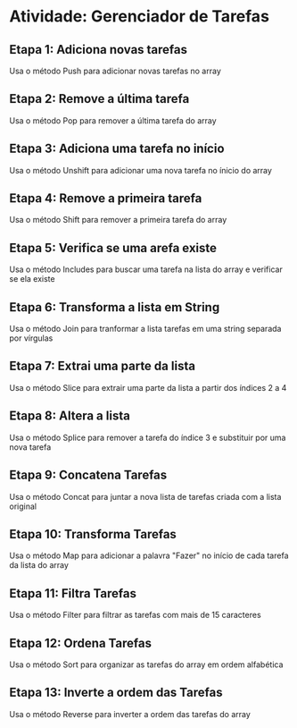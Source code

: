 # Atividade: Gerenciador de Tarefas

## Etapa 1: Adiciona novas tarefas
Usa o método Push para adicionar novas tarefas no array

## Etapa 2: Remove a última tarefa
Usa o método Pop para remover a última tarefa do array

## Etapa 3: Adiciona uma tarefa no início
Usa o método Unshift para adicionar uma nova tarefa no ínicio do array

## Etapa 4: Remove a primeira tarefa
Usa o método Shift para remover a primeira tarefa do array

## Etapa 5: Verifica se uma arefa existe
Usa o método Includes para buscar uma tarefa na lista do array e verificar se ela existe

## Etapa 6: Transforma a lista em String
Usa o método Join para tranformar a lista tarefas em uma string separada por vírgulas

## Etapa 7: Extrai uma parte da lista
Usa o método Slice para extrair uma parte da lista a partir dos índices 2 a 4

## Etapa 8: Altera a lista
Usa o método Splice para remover a tarefa do índice 3 e substituir por uma nova tarefa

## Etapa 9: Concatena Tarefas
Usa o método Concat para juntar a nova lista de tarefas criada com a lista original

## Etapa 10: Transforma Tarefas
Usa o método Map para adicionar a palavra "Fazer" no início de cada tarefa da lista do array

## Etapa 11: Filtra Tarefas
Usa o método Filter para filtrar as tarefas com mais de 15 caracteres

## Etapa 12: Ordena Tarefas
Usa o método Sort para organizar as tarefas do array em ordem alfabética

## Etapa 13: Inverte a ordem das Tarefas
Usa o método Reverse para inverter a ordem das tarefas do array
